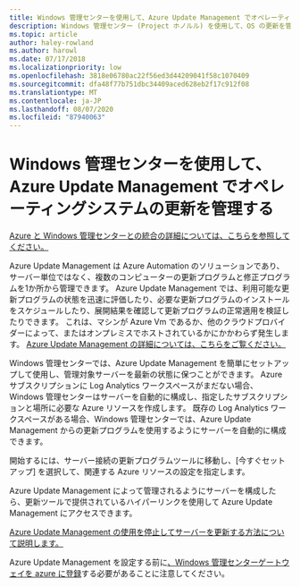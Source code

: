 ```yaml
---
title: Windows 管理センターを使用して、Azure Update Management でオペレーティングシステムの更新を管理する
description: Windows 管理センター (Project ホノルル) を使用して、OS の更新を管理するように Azure Update Management を設定します。
ms.topic: article
author: haley-rowland
ms.author: harowl
ms.date: 07/17/2018
ms.localizationpriority: low
ms.openlocfilehash: 3818e06780ac22f56ed3d44209041f58c1070409
ms.sourcegitcommit: dfa48f77b751dbc34409aced628eb2f17c912f08
ms.translationtype: MT
ms.contentlocale: ja-JP
ms.lasthandoff: 08/07/2020
ms.locfileid: "87940063"
---
```

# <a name="use-windows-admin-center-to-manage-operating-system-updates-with-azure-update-management"></a>Windows 管理センターを使用して、Azure Update Management でオペレーティングシステムの更新を管理する

[Azure と Windows 管理センターとの統合の詳細については、こちらを参照してください。](../plan/azure-integration-options.md)

Azure Update Management は Azure Automation のソリューションであり、サーバー単位ではなく、複数のコンピューターの更新プログラムと修正プログラムを1か所から管理できます。 Azure Update Management では、利用可能な更新プログラムの状態を迅速に評価したり、必要な更新プログラムのインストールをスケジュールしたり、展開結果を確認して更新プログラムの正常適用を検証したりできます。 これは、マシンが Azure Vm であるか、他のクラウドプロバイダーによって、またはオンプレミスでホストされているかにかかわらず発生します。 [Azure Update Management の詳細については、こちらをご覧ください。](https://docs.microsoft.com/azure/automation/automation-update-management)

Windows 管理センターでは、Azure Update Management を簡単にセットアップして使用し、管理対象サーバーを最新の状態に保つことができます。 Azure サブスクリプションに Log Analytics ワークスペースがまだない場合、Windows 管理センターはサーバーを自動的に構成し、指定したサブスクリプションと場所に必要な Azure リソースを作成します。 既存の Log Analytics ワークスペースがある場合、Windows 管理センターでは、Azure Update Management からの更新プログラムを使用するようにサーバーを自動的に構成できます。

開始するには、サーバー接続の更新プログラムツールに移動し、[今すぐセットアップ] を選択して、関連する Azure リソースの設定を指定します。

Azure Update Management によって管理されるようにサーバーを構成したら、更新ツールで提供されているハイパーリンクを使用して Azure Update Management にアクセスできます。

[Azure Update Management の使用を停止してサーバーを更新する方法について説明します。](azure-monitor.md#disabling-monitoring)

Azure Update Management を設定する前に[、Windows 管理センターゲートウェイを azure に登録](../configure/azure-integration.md)する必要があることに注意してください。

